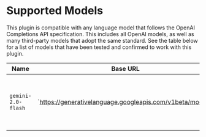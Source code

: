 # Supported Models

This plugin is compatible with any language model that follows the OpenAI Completions API specification. This includes all OpenAI models, as well as many third-party models that adopt the same standard. See the table below for a list of models that have been tested and confirmed to work with this plugin.

| Name               | Base URL                                                  | Notes                                                                               |
|--------------------|-----------------------------------------------------------|-------------------------------------------------------------------------------------|
| `gemini-2.0-flash` | `https://generativelanguage.googleapis.com/v1beta/models/ | To get a free API key from Google, click [here](https://aistudio.google.com/apikey) |

